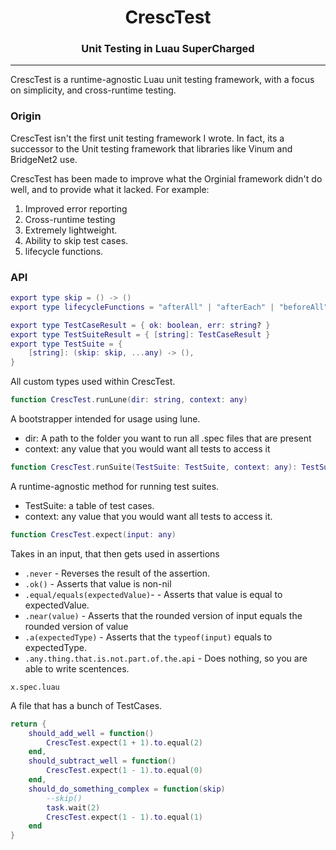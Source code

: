<h1 align="center">
	CrescTest
</h1>
<h3 align="center">
	Unit Testing in Luau SuperCharged
</h3>

____

CrescTest is a runtime-agnostic Luau unit testing framework, with a focus on simplicity, and cross-runtime testing. 

### Origin
CrescTest isn't the first unit testing framework I wrote. In fact, its a successor to the Unit testing framework that libraries like Vinum and BridgeNet2 use.

CrescTest has been made to improve what the Orginial framework didn't do well,  and to provide what it lacked.
For example:
1. Improved error reporting
2. Cross-runtime testing
3. Extremely lightweight.
4. Ability to skip test cases.
5. lifecycle functions.

### API

```lua
export type skip = () -> ()
export type lifecycleFunctions = "afterAll" | "afterEach" | "beforeAll" | "beforeEach"

export type TestCaseResult = { ok: boolean, err: string? }
export type TestSuiteResult = { [string]: TestCaseResult }
export type TestSuite = {
	[string]: (skip: skip, ...any) -> (),
}
```
All custom types used within CrescTest.

```lua
function CrescTest.runLune(dir: string, context: any)
```

A bootstrapper intended for usage using lune.

* dir: A path to the folder you want to run all .spec files that are present
* context: any value that you would want all tests to access it

```lua
function CrescTest.runSuite(TestSuite: TestSuite, context: any): TestSuiteResult
```

A runtime-agnostic method for running test suites.

* TestSuite: a table of test cases.
* context: any value that you would want all tests to access it.

```lua
function CrescTest.expect(input: any)
```
Takes in an input, that then gets used in assertions

* `.never` - Reverses the result of the assertion.
* `.ok()` - Asserts that value is non-nil
* `.equal/equals(expectedValue)`-  - Asserts that value is equal to expectedValue.
* `.near(value)` - Asserts that the rounded version of input equals the rounded version of value
* `.a(expectedType)` - Asserts that the `typeof(input)` equals to expectedType.
* `.any.thing.that.is.not.part.of.the.api` - Does nothing, so you are able to write scentences.

```
x.spec.luau
```

A file that has a bunch of TestCases. 
```lua
return {
    should_add_well = function()
        CrescTest.expect(1 + 1).to.equal(2)
    end,
    should_subtract_well = function()
        CrescTest.expect(1 - 1).to.equal(0)
    end,
    should_do_something_complex = function(skip)
        --skip()
        task.wait(2)
        CrescTest.expect(1 - 1).to.equal(1)
    end
}
```